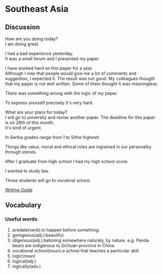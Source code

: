 # Southeast Asia
## Discussion
How are you doing today?  
I am doing great.  

I had a bad experience yesterday.  
It was a small forum and I presented my paper.    

I have worked hard on this paper for a year.  
Although I new that people would give me a lot of comments and suggestion, I expected it. The result was not good. My colleagues thougth that my paper is not well written. Some of them thought it was meaningless.   

There was something wrong with the logic of my paper.  

To express yourself precisely it's very hard.  

What are your plans for today?  
I will go to university and revise another paper. The deadline for this paper is on 28th of this month.  
It's kind of urgent.  

In Serbia grades range from 1 to 5(the highest)  

Things like value, moral and ethical rules are ingrained in our personality through stories.  

After I graduate from high school I had my high school score.  

I wanted to study law.  

Those students will go to vocatinal school.  

[Writing Guide](https://jordanbpeterson.com/wp-content/uploads/2018/02/Essay_Writing_Guide.docx)

## Vocabulary
### Useful words
1. predate(verb):to happen before something.
1. goregeous(adj.):beautiful
1. idigenous(adj.):beloning somewhere naturaly, by nature. e.g. Panda bears are indigenous to Sichuan province in China.
1. vocational school(noun):a school that teaches a particular skill.
1. logic(noun)
1. logical(adj.)
1. logically(adv.)
